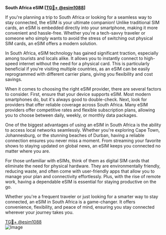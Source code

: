 **South Africa eSIM [[TG💪+ @esim1088](https://t.me/s/esim1088)]**

If you're planning a trip to South Africa or looking for a seamless way to stay connected, the eSIM is your ultimate companion! Unlike traditional SIM cards, an eSIM is embedded directly into your smartphone, making it more convenient and hassle-free. Whether you're a tech-savvy traveler or someone who simply wants to avoid the stress of switching out physical SIM cards, an eSIM offers a modern solution.

In South Africa, eSIM technology has gained significant traction, especially among tourists and locals alike. It allows you to instantly connect to high-speed internet without the need for a physical card. This is particularly beneficial if you're visiting multiple countries, as an eSIM can be easily reprogrammed with different carrier plans, giving you flexibility and cost savings.

When it comes to choosing the right eSIM provider, there are several factors to consider. First, ensure that your device supports eSIM. Most modern smartphones do, but it's always good to double-check. Next, look for providers that offer reliable coverage across South Africa. Many eSIM providers offer competitive rates and flexible subscription plans, allowing you to choose between daily, weekly, or monthly data packages.

One of the biggest advantages of using an eSIM in South Africa is the ability to access local networks seamlessly. Whether you're exploring Cape Town, Johannesburg, or the stunning beaches of Durban, having a reliable connection ensures you never miss a moment. From streaming your favorite shows to staying updated on global news, an eSIM keeps you connected no matter where you are.

For those unfamiliar with eSIMs, think of them as digital SIM cards that eliminate the need for physical hardware. They are environmentally friendly, reducing waste, and often come with user-friendly apps that allow you to manage your plan and connectivity effortlessly. Plus, with the rise of remote work, having a dependable eSIM is essential for staying productive on the go.

Whether you're a frequent traveler or just looking for a smarter way to stay connected, an eSIM in South Africa is a game-changer. It offers convenience, flexibility, and peace of mind, ensuring you stay connected wherever your journey takes you.

[TG💪+ @esim1088](https://t.me/s/esim1088)  
![Image](https://i.postimg.cc/Y0z9fWf4/image.png)